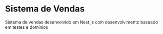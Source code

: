 # Sistema de Vendas

Sistema de vendas desenvolvido em Nest.js com desenvolvimento baseado em testes e domínios
